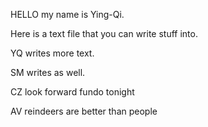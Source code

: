 
HELLO my name is Ying-Qi.

Here is a text file that you can write stuff into.

YQ writes more text.

SM writes as well.

CZ look forward fundo tonight

AV reindeers are better than people